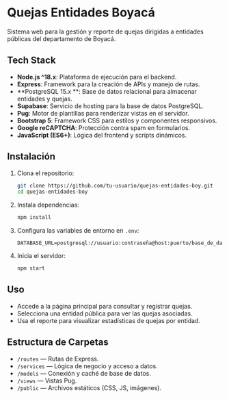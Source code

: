 # Quejas Entidades Boyacá

Sistema web para la gestión y reporte de quejas dirigidas a entidades públicas del departamento de Boyacá.

## Tech Stack

- **Node.js ^18.x**: Plataforma de ejecución para el backend.
- **Express**: Framework para la creación de APIs y manejo de rutas.
- **PostgreSQL 15.x **: Base de datos relacional para almacenar entidades y quejas.
- **Supabase**: Servicio de hosting para la base de datos PostgreSQL.
- **Pug**: Motor de plantillas para renderizar vistas en el servidor.
- **Bootstrap 5**: Framework CSS para estilos y componentes responsivos.
- **Google reCAPTCHA**: Protección contra spam en formularios.
- **JavaScript (ES6+)**: Lógica del frontend y scripts dinámicos.

## Instalación

1. Clona el repositorio:
   ```bash
   git clone https://github.com/tu-usuario/quejas-entidades-boy.git
   cd quejas-entidades-boy
   ```

2. Instala dependencias:
   ```bash
   npm install
   ```

3. Configura las variables de entorno en `.env`:
   ```
   DATABASE_URL=postgresql://usuario:contraseña@host:puerto/base_de_datos
   ```

4. Inicia el servidor:
   ```bash
   npm start
   ```

## Uso

- Accede a la página principal para consultar y registrar quejas.
- Selecciona una entidad pública para ver las quejas asociadas.
- Usa el reporte para visualizar estadísticas de quejas por entidad.

## Estructura de Carpetas

- `/routes` — Rutas de Express.
- `/services` — Lógica de negocio y acceso a datos.
- `/models` — Conexión y caché de base de datos.
- `/views` — Vistas Pug.
- `/public` — Archivos estáticos (CSS, JS, imágenes).

